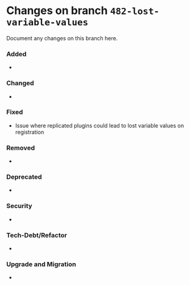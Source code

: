 # Changes on branch `482-lost-variable-values`
Document any changes on this branch here.
### Added
- 

### Changed
- 

### Fixed
- Issue where replicated plugins could lead to lost variable values on registration

### Removed
- 

### Deprecated
- 

### Security
- 

### Tech-Debt/Refactor
- 

### Upgrade and Migration
- 

